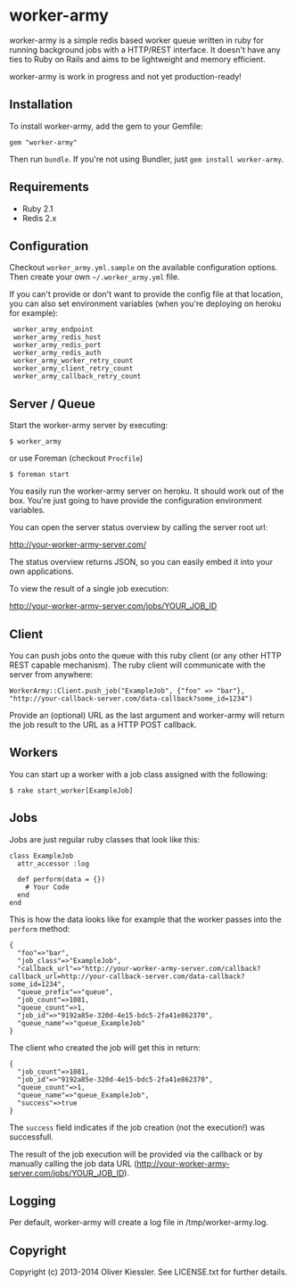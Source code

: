 # worker-army

worker-army is a simple redis based worker queue written in ruby for running background jobs with a HTTP/REST interface. It doesn't have any ties to Ruby on Rails and aims to be lightweight and memory efficient.

worker-army is work in progress and not yet production-ready!

## Installation

To install worker-army, add the gem to your Gemfile:

    gem "worker-army"

Then run `bundle`. If you're not using Bundler, just `gem install worker-army`.

## Requirements

* Ruby 2.1
* Redis 2.x

## Configuration

Checkout `worker_army.yml.sample` on the available configuration options. Then create your own `~/.worker_army.yml` file.

If you can't provide or don't want to provide the config file at that location, you can also set environment variables (when you're deploying on heroku for example):

     worker_army_endpoint
     worker_army_redis_host
     worker_army_redis_port
     worker_army_redis_auth
     worker_army_worker_retry_count
     worker_army_client_retry_count
     worker_army_callback_retry_count

## Server / Queue

Start the worker-army server by executing:

    $ worker_army
    
or use Foreman (checkout `Procfile`)

    $ foreman start

You easily run the worker-army server on heroku. It should work out of the box. You're just going to have provide the configuration environment variables.

You can open the server status overview by calling the server root url:

http://your-worker-army-server.com/

The status overview returns JSON, so you can easily embed it into your own applications.

To view the result of a single job execution:

http://your-worker-army-server.com/jobs/YOUR_JOB_ID

## Client

You can push jobs onto the queue with this ruby client (or any other HTTP REST capable mechanism). The ruby client will communicate with the server from anywhere:

    WorkerArmy::Client.push_job("ExampleJob", {"foo" => "bar"}, "http://your-callback-server.com/data-callback?some_id=1234")

Provide an (optional) URL as the last argument and worker-army will return the job result to the URL as a HTTP POST callback.

## Workers

You can start up a worker with a job class assigned with the following:

    $ rake start_worker[ExampleJob]

## Jobs

Jobs are just regular ruby classes that look like this:

    class ExampleJob
      attr_accessor :log
      
      def perform(data = {})
        # Your Code
      end
    end
    
This is how the data looks like for example that the worker passes into the `perform` method:

    {
      "foo"=>"bar",
      "job_class"=>"ExampleJob",
      "callback_url"=>"http://your-worker-army-server.com/callback?callback_url=http://your-callback-server.com/data-callback?some_id=1234",
      "queue_prefix"=>"queue",
      "job_count"=>1081,
      "queue_count"=>1,
      "job_id"=>"9192a85e-320d-4e15-bdc5-2fa41e862370",
      "queue_name"=>"queue_ExampleJob"
    }

The client who created the job will get this in return:

    {
      "job_count"=>1081,
      "job_id"=>"9192a85e-320d-4e15-bdc5-2fa41e862370",
      "queue_count"=>1,
      "queue_name"=>"queue_ExampleJob",
      "success"=>true
    }
    
The `success` field indicates if the job creation (not the execution!) was successfull.

The result of the job execution will be provided via the callback or by manually calling the job data URL (http://your-worker-army-server.com/jobs/YOUR_JOB_ID).

## Logging

Per default, worker-army will create a log file in /tmp/worker-army.log.

## Copyright

Copyright (c) 2013-2014 Oliver Kiessler. See LICENSE.txt for further details.
